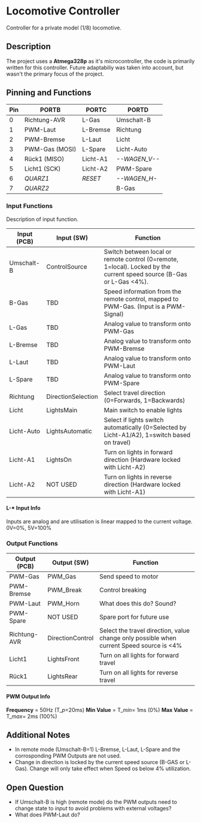 # Locomotive Controller

Controller for a private model (1/8) locomotive.

## Description

The project uses a **Atmega328p** as it's microcontroller, the code is primarily written for this controller. Future adaptabiliy was taken into account, but wasn't the primary focus of the project.


## Pinning and Functions

| **Pin**   | **PORTB**  | **PORTC**    | **PORTD** |
| ---       |  ---       | ---          | ---       |
| 0 | Richtung-AVR  | L-Gas     | Umschalt-B    |
| 1 | PWM-Laut      | L-Bremse  | Richtung      |
| 2 | PWM-Bremse    | L-Laut    | Licht         |
| 3 | PWM-Gas (MOSI)| L-Spare   | Licht-Auto    |
| 4 | Rück1 (MISO)  | Licht-A1  | *--WAGEN_V--* |
| 5 | Licht1 (SCK)  | Licht-A2  | PWM-Spare     | 
| 6 | *QUARZ1*      | *RESET*   | *--WAGEN_H-*  |
| 7 | *QUARZ2*      |           | B-Gas         |


### Input Functions

Description of input function.

| Input (PCB) | Input (SW) | Function |
| --- | --- | --- |
| Umschalt-B | ControlSource | Switch between local or remote control (0=remote, 1=local). Locked by the current speed source (B-Gas or L-Gas <4%). |
| B-Gas | TBD | Speed information from the remote control, mapped to PWM-Gas. (Input is a PWM-Signal) |
| L-Gas | TBD | Analog value to transform onto PWM-Gas |
| L-Bremse | TBD | Analog value to transform onto PWM-Bremse |
| L-Laut | TBD | Analog value to transform onto PWM-Laut |
| L-Spare | TBD | Analog value to transform onto PWM-Spare |
| Richtung | DirectionSelection | Select travel direction (0=Forwards, 1=Backwards) |
| Licht | LightsMain | Main switch to enable lights |
| Licht-Auto | LightsAutomatic | Select if lights switch automatically (0=Selected by Licht-A1/A2), 1=switch based on travel) |
| Licht-A1 | LightsOn | Turn on lights in forward direction (Hardware locked with Licht-A2) |
| Licht-A2 | NOT USED | Turn on lights in reverse direction (Hardware locked with Licht-A1) |

#### L-* Input Info

Inputs are analog and are utilisation is linear mapped to the current voltage.
0V=0%, 5V=100%

### Output Functions

| Output (PCB) | Output (SW) | Function |
| --- | ---| ---|
| PWM-Gas | PWM_Gas | Send speed to motor |
| PWM-Bremse | PWM_Break | Control breaking |
| PWM-Laut | PWM_Horn | What does this do? Sound? |
| PWM-Spare | NOT USED | Spare port for future use |
| Richtung-AVR | DirectionControl | Select the travel direction, value change only possible when current Speed source is <4% |
| Licht1 | LightsFront | Turn on all lights for forward travel |
| Rück1 | LightsRear | Turn on all lights for reverse travel |

#### PWM Output Info

**Frequency** = 50Hz (T_*p*=20ms)
**Min Value** = T_*min*= 1ms (0%)
**Max Value** = T_*max*= 2ms (100%)

## Additional Notes

* In remote mode (Umschalt-B=1) L-Bremse, L-Laut, L-Spare and the corrosponding PWM Outputs are not used.
* Change in direction is locked by the current speed source (B-GAS or L-Gas). Change will only take effect when Speed os below 4% utilization.

## Open Question

* If Umschalt-B is high (remote mode) do the PWM outputs need to change state to *input* to avoid problems with external voltages?
* What does PWM-Laut do?
